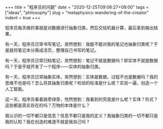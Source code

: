 +++
title = "程序员的问题"
date = "2020-12-25T09:06:27+08:00"
tags = ["ideas", "philosophy"]
slug = "metaphysics-wandering-of-the-creator"
indent = true
+++

程序员每天做的事就是对数据进行抽象归类，然后交给机器计算，最后拿到输出结果。

有一天，程序员日常书写笔记，突然想到：我能不能对我的笔记也抽象归类呢？于是就将笔记本分离成活页，整理自己书写的笔记。

有一天，程序员日常归档笔记，突然想到：笔记不就是数据吗？即实体不就是数据吗？于是乎就开发了一个程序——实体的抽象归类。

有一天，程序员日常抽象实体，突然想到：实体是数据，过程不也是数据吗？我的思维不也是吗？怎么将其抽象归类呢？检验的标准是什么呢？实验一遍，创造一个人工智能。

这一天，程序员看着路旁绿芽，恍然想到：我看到的究竟是什么呢？实体？形式？这些都是真实存在的吗？万物的本体是什么？

我认识的一切不都只是信息？信息不都只是我的定义？我抽象归类的一切不都只是我的认知？我在创造的难道不就是我自己吗？

